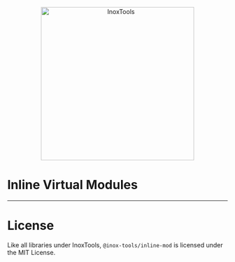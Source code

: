<p align="center">
    <img alt="InoxTools" width="350px" src="https://github.com/Fryuni/inox-tools/blob/main/assets/shield.png?raw=true"/>
</p>

# Inline Virtual Modules

---

# License

Like all libraries under InoxTools, `@inox-tools/inline-mod` is licensed under the MIT License.
